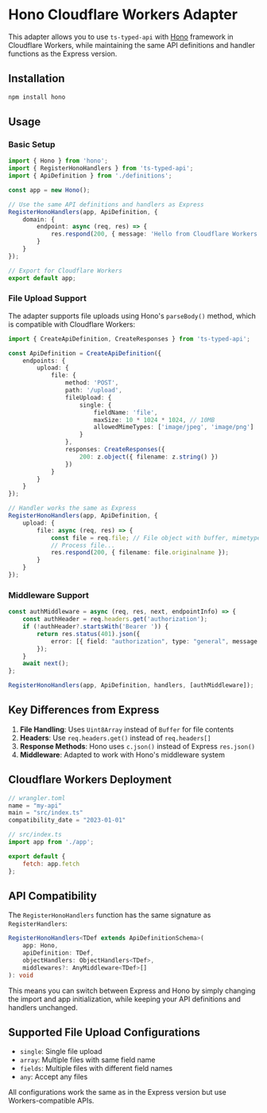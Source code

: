 # Hono Cloudflare Workers Adapter

This adapter allows you to use `ts-typed-api` with [Hono](https://hono.dev/) framework in Cloudflare Workers, while maintaining the same API definitions and handler functions as the Express version.

## Installation

```bash
npm install hono
```

## Usage

### Basic Setup

```typescript
import { Hono } from 'hono';
import { RegisterHonoHandlers } from 'ts-typed-api';
import { ApiDefinition } from './definitions';

const app = new Hono();

// Use the same API definitions and handlers as Express
RegisterHonoHandlers(app, ApiDefinition, {
    domain: {
        endpoint: async (req, res) => {
            res.respond(200, { message: 'Hello from Cloudflare Workers!' });
        }
    }
});

// Export for Cloudflare Workers
export default app;
```

### File Upload Support

The adapter supports file uploads using Hono's `parseBody()` method, which is compatible with Cloudflare Workers:

```typescript
import { CreateApiDefinition, CreateResponses } from 'ts-typed-api';

const ApiDefinition = CreateApiDefinition({
    endpoints: {
        upload: {
            file: {
                method: 'POST',
                path: '/upload',
                fileUpload: {
                    single: {
                        fieldName: 'file',
                        maxSize: 10 * 1024 * 1024, // 10MB
                        allowedMimeTypes: ['image/jpeg', 'image/png']
                    }
                },
                responses: CreateResponses({
                    200: z.object({ filename: z.string() })
                })
            }
        }
    }
});

// Handler works the same as Express
RegisterHonoHandlers(app, ApiDefinition, {
    upload: {
        file: async (req, res) => {
            const file = req.file; // File object with buffer, mimetype, etc.
            // Process file...
            res.respond(200, { filename: file.originalname });
        }
    }
});
```

### Middleware Support

```typescript
const authMiddleware = async (req, res, next, endpointInfo) => {
    const authHeader = req.headers.get('authorization');
    if (!authHeader?.startsWith('Bearer ')) {
        return res.status(401).json({
            error: [{ field: "authorization", type: "general", message: "Unauthorized" }]
        });
    }
    await next();
};

RegisterHonoHandlers(app, ApiDefinition, handlers, [authMiddleware]);
```

## Key Differences from Express

1. **File Handling**: Uses `Uint8Array` instead of `Buffer` for file contents
2. **Headers**: Use `req.headers.get()` instead of `req.headers[]`
3. **Response Methods**: Hono uses `c.json()` instead of Express `res.json()`
4. **Middleware**: Adapted to work with Hono's middleware system

## Cloudflare Workers Deployment

```javascript
// wrangler.toml
name = "my-api"
main = "src/index.ts"
compatibility_date = "2023-01-01"

// src/index.ts
import app from './app';

export default {
    fetch: app.fetch
};
```

## API Compatibility

The `RegisterHonoHandlers` function has the same signature as `RegisterHandlers`:

```typescript
RegisterHonoHandlers<TDef extends ApiDefinitionSchema>(
    app: Hono,
    apiDefinition: TDef,
    objectHandlers: ObjectHandlers<TDef>,
    middlewares?: AnyMiddleware<TDef>[]
): void
```

This means you can switch between Express and Hono by simply changing the import and app initialization, while keeping your API definitions and handlers unchanged.

## Supported File Upload Configurations

- `single`: Single file upload
- `array`: Multiple files with same field name
- `fields`: Multiple files with different field names
- `any`: Accept any files

All configurations work the same as in the Express version but use Workers-compatible APIs.

